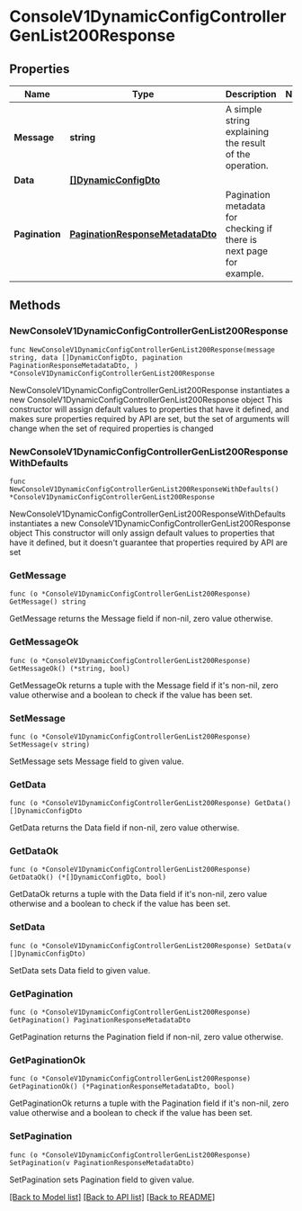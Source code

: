 # ConsoleV1DynamicConfigControllerGenList200Response

## Properties

Name | Type | Description | Notes
------------ | ------------- | ------------- | -------------
**Message** | **string** | A simple string explaining the result of the operation. | 
**Data** | [**[]DynamicConfigDto**](DynamicConfigDto.md) |  | 
**Pagination** | [**PaginationResponseMetadataDto**](PaginationResponseMetadataDto.md) | Pagination metadata for checking if there is next page for example. | 

## Methods

### NewConsoleV1DynamicConfigControllerGenList200Response

`func NewConsoleV1DynamicConfigControllerGenList200Response(message string, data []DynamicConfigDto, pagination PaginationResponseMetadataDto, ) *ConsoleV1DynamicConfigControllerGenList200Response`

NewConsoleV1DynamicConfigControllerGenList200Response instantiates a new ConsoleV1DynamicConfigControllerGenList200Response object
This constructor will assign default values to properties that have it defined,
and makes sure properties required by API are set, but the set of arguments
will change when the set of required properties is changed

### NewConsoleV1DynamicConfigControllerGenList200ResponseWithDefaults

`func NewConsoleV1DynamicConfigControllerGenList200ResponseWithDefaults() *ConsoleV1DynamicConfigControllerGenList200Response`

NewConsoleV1DynamicConfigControllerGenList200ResponseWithDefaults instantiates a new ConsoleV1DynamicConfigControllerGenList200Response object
This constructor will only assign default values to properties that have it defined,
but it doesn't guarantee that properties required by API are set

### GetMessage

`func (o *ConsoleV1DynamicConfigControllerGenList200Response) GetMessage() string`

GetMessage returns the Message field if non-nil, zero value otherwise.

### GetMessageOk

`func (o *ConsoleV1DynamicConfigControllerGenList200Response) GetMessageOk() (*string, bool)`

GetMessageOk returns a tuple with the Message field if it's non-nil, zero value otherwise
and a boolean to check if the value has been set.

### SetMessage

`func (o *ConsoleV1DynamicConfigControllerGenList200Response) SetMessage(v string)`

SetMessage sets Message field to given value.


### GetData

`func (o *ConsoleV1DynamicConfigControllerGenList200Response) GetData() []DynamicConfigDto`

GetData returns the Data field if non-nil, zero value otherwise.

### GetDataOk

`func (o *ConsoleV1DynamicConfigControllerGenList200Response) GetDataOk() (*[]DynamicConfigDto, bool)`

GetDataOk returns a tuple with the Data field if it's non-nil, zero value otherwise
and a boolean to check if the value has been set.

### SetData

`func (o *ConsoleV1DynamicConfigControllerGenList200Response) SetData(v []DynamicConfigDto)`

SetData sets Data field to given value.


### GetPagination

`func (o *ConsoleV1DynamicConfigControllerGenList200Response) GetPagination() PaginationResponseMetadataDto`

GetPagination returns the Pagination field if non-nil, zero value otherwise.

### GetPaginationOk

`func (o *ConsoleV1DynamicConfigControllerGenList200Response) GetPaginationOk() (*PaginationResponseMetadataDto, bool)`

GetPaginationOk returns a tuple with the Pagination field if it's non-nil, zero value otherwise
and a boolean to check if the value has been set.

### SetPagination

`func (o *ConsoleV1DynamicConfigControllerGenList200Response) SetPagination(v PaginationResponseMetadataDto)`

SetPagination sets Pagination field to given value.



[[Back to Model list]](../README.md#documentation-for-models) [[Back to API list]](../README.md#documentation-for-api-endpoints) [[Back to README]](../README.md)


